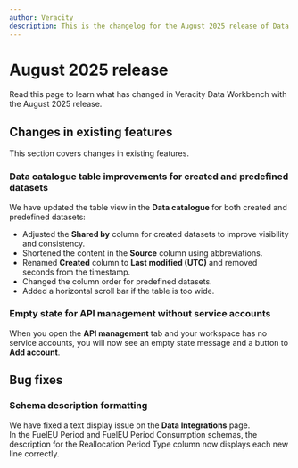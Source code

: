 ```yaml
---
author: Veracity
description: This is the changelog for the August 2025 release of Data Workbench.
---
```


# August 2025 release
Read this page to learn what has changed in Veracity Data Workbench with the August 2025 release. 

## Changes in existing features
This section covers changes in existing features.

### Data catalogue table improvements for created and predefined datasets
We have updated the table view in the **Data catalogue** for both created and predefined datasets:

- Adjusted the **Shared by** column for created datasets to improve visibility and consistency.
- Shortened the content in the **Source** column using abbreviations.
- Renamed **Created** column to **Last modified (UTC)** and removed seconds from the timestamp.
- Changed the column order for predefined datasets.
- Added a horizontal scroll bar if the table is too wide.

### Empty state for API management without service accounts
When you open the **API management** tab and your workspace has no service accounts, you will now see an empty state message and a button to **Add account**.

## Bug fixes

### Schema description formatting
We have fixed a text display issue on the **Data Integrations** page.  
In the FuelEU Period and FuelEU Period Consumption schemas, the description for the Reallocation Period Type column now displays each new line correctly.

